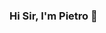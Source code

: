 ### Hi Sir, I'm Pietro 👋

<!--
**pjuan05/pjuan05** is a ✨ _special_ ✨ repository because its `README.md` (this file) appears on your GitHub profile.

Here are some ideas to get you started:

- 🔭 I’m currently looking for a job
- 🌱 I’m currently learning HTML, CSS, JAVASCRIPT, SQL, NODE.
- 🤔 I’m looking for help with NODE 
- 💬 Ask me about something
- 📫 How to reach me: pjuan05, or my email: pjuanfreire@gmail.com
- 😄 Pronouns: He, him
-->
